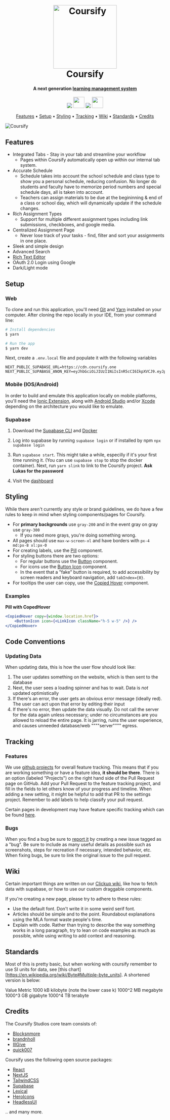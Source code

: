 <h1 align="center">
  <br>
  <a href="https://coursify.dev" target="_blank"><img src="https://cdn.discordapp.com/attachments/1018976233884749917/1095927183001796628/logo.png" alt="Coursify" width="200"></a>
  <br>
Coursify
  <br>
</h1>

<h4 align="center">A next generation <a href="https://en.wikipedia.org/wiki/Learning_management_system">learning management system</a></h4>

<p align="center" >
  <img src="https://forthebadge.com/images/badges/it-works-why.svg">
  <img src="https://forthebadge.com/images/badges/built-with-grammas-recipe.svg" height=35 >
  <img src="https://hhrehffmdrcjqowwvgqg.supabase.co/storage/v1/object/public/cdn/assets/Coursify/for-students-by-students.svg">
  <img src="https://forthebadge.com/images/badges/works-on-my-machine.svg" height=35>

</p>

<p align="center">
  <a href="#features">Features</a> •
  <a href="#setup">Setup</a> •
  <a href="#styling">Styling</a> •
  <a href="#tracking">Tracking</a> •
  <a href="#wiki">Wiki</a> •
  <a href="#standards">Standards</a> •
  <a href="#credits">Credits</a>
</p>

![Coursify](https://cdn.discordapp.com/attachments/984948771198746725/1095847122630361300/Previewprojectpreview.png)

## Features

- Integrated Tabs - Stay in your tab and streamline your workflow
  - Pages within Coursify automatically open up within our internal tab system.
- Accurate Schedule
  - Schedule takes into account the school schedule and class type to show you a personal schedule, reducing confusion. No longer do students and faculty have to memorize period numbers and special schedule days, all is taken into account.
  - Teachers can assign materials to be due at the begininning & end of a class or school day, which will dynamically update if the schedule changes.
- Rich Assignment Types
  - Support for multiple different assignment types including link submissions, checkboxes, and google media.
- Centralized Assignment Page
  - Never lose track of your tasks - find, filter and sort your assignments in one place.
- Sleek and simple design
- Advanced Search
- [Rich Text Editor](https://github.com/CoursifyStudios/Dawn)
- OAuth 2.0 Login using Google
- Dark/Light mode

## Setup

### Web

To clone and run this application, you'll need [Git](https://git-scm.com) and [Yarn](https://classic.yarnpkg.com/en/) installed on your computer. After cloning the repo locally in your IDE, from your command line:

```bash
# Install dependencies
$ yarn

# Run the app
$ yarn dev
```

Next, create a `.env.local` file and populate it with the following variables

```
NEXT_PUBLIC_SUPABASE_URL=https://cdn.coursify.one
NEXT_PUBLIC_SUPABASE_ANON_KEY=eyJhbGciOiJIUzI1NiIsInR5cCI6IkpXVCJ9.eyJpc3MiOiJzdXBhYmFzZSIsInJlZiI6ImhocmVoZmZtZHJjanFvd3d2Z3FnIiwicm9sZSI6ImFub24iLCJpYXQiOjE2Njc1MjEyNjgsImV4cCI6MTk4MzA5NzI2OH0.f2YZkZDHL_E81DbpgnwloXUHQ9n7aCW4DF_VNMDcuqM
```

### Mobile (IOS/Android)

In order to build and emulate this application locally on mobile platforms, you'll need the [Ionic Extension](https://git-scm.com), along with [Android Studio](https://developer.android.com/studio) and/or [Xcode](https://developer.apple.com/xcode/) depending on the architecture you would like to emulate.

### Supabase

1. Download the [Supabase CLI](https://supabase.com/docs/guides/cli#installation) and [Docker](https://www.docker.com/products/docker-desktop/)

2. Log into supabase by running `supabase login` or if installed by npm `npx supabase login`

3. Run `supabase start`. This might take a while, especilly if it's your first time running it. (You can use `supabase stop` to stop the docker container). Next, run `yarn slink` to link to the Coursify project. **Ask Lukas for the password**

4. Visit the [dashboard](http://localhost:54323)

## Styling

While there aren't currently any style or brand guidelines, we do have a few rules to keep in mind when styling components/pages for Coursify.

- For **primary backgrounds** use `gray-200` and in the event gray on gray use `gray-300`
  - If you need more grays, you're doing something wrong.
- All pages should use `max-w-screen-xl` and have borders with `px-4 md:px-8 xl:px-0`
- For creating labels, use the [Pill](https://github.com/CoursifyStudios/karasu/blob/main/components/misc/pill.tsx#L5-L32) component.
- For styling buttons there are two options:
  - For regular buttons use the [Button](https://github.com/CoursifyStudios/karasu/blob/main/components/misc/button.tsx#L5-L13) component.
  - For icons use the [Button Icon](https://github.com/CoursifyStudios/karasu/blob/main/components/misc/button.tsx#L23-L45) component.
  - In the event that a "fake" button is required, to add accessibility by screen readers and keyboard navigation, add `tabIndex={0}`.
- For tooltips the user can copy, use the [Copied Hover](https://github.com/CoursifyStudios/karasu/blob/main/components/misc/pill.tsx#L34-L72) component.

### Examples

**Pill with CopedHover**

```jsx
<CopiedHover copy={window.location.href}>
	<ButtonIcon icon={<LinkIcon className="h-5 w-5" />} />
</CopiedHover>
```

## Code Conventions

### Updating Data

When updating data, this is how the user flow should look like:

1. The user updates something on the website, which is then sent to the database
2. Next, the user sees a loading spinner and has to wait. Data is _not_ updated optimistically
3. If there's an error, the user gets an obvious error message (ideally red). The user can act upon that error by editing their input
4. If there's no error, then update the data visually. Do not call the server for the data again unless necessary; under no circumstances are you allowed to reload the entire page. It is jarring, ruins the user experience, and causes unneeded database/web """"server"""" egress.

## Tracking

### Features

We use [github projects](https://github.com/orgs/CoursifyStudios/projects/5/views/2) for overall feature tracking. This means that if you are working something or have a feature idea, **it should be there**. There is an option (labeled "Projects") on the right hand side of the Pull Request page on GitHub. Add your Pull Request to the feature tracking project, and fill in the fields to let others know of your progress and timeline. When adding a new setting, it might be helpful to add that PR to the settings project. Remember to add labels to help classify your pull request.

Certain pages in development may have feature specific tracking which can be found [here](https://github.com/orgs/CoursifyStudios/projects).

### Bugs

When you find a bug be sure to [report it](https://github.com/CoursifyStudios/Coursify/issues/new) by creating a new issue tagged as a "bug". Be sure to include as many useful details as possible such as screenshots, steps for recreation if necessary, intended behavior, etc. When fixing bugs, be sure to link the original issue to the pull request.

## Wiki

Certain important things are written on our [Clickup wiki](https://app.clickup.com/42080348/docs), like how to fetch data with supabase, or how to use our custom draggable components.

If you're creating a new page, please try to adhere to these rules:

- Use the default font. Don't write it in some weird serif font.
- Articles should be simple and to the point. Roundabout explanations using the MLA format waste people's time.
- Explain with code. Rather than trying to describe the way something works in a long paragraph, try to lean on code examples as much as possible, while using writing to add context and reasoning.

## Standards

Most of this is pretty basic, but when working with coursify remember to use SI units for data, see [this chart][https://en.wikipedia.org/wiki/Byte#Multiple-byte_units]. A shortened version is below:

Value	Metric
1000	kB	kilobyte (note the lower case k)
1000^2	MB	megabyte
1000^3	GB	gigabyte
1000^4	TB	terabyte

## Credits

The Coursify Studios core team consists of:

- [Blocksnmore](https://github.com/Blocksnmore)
- [brandnholl](https://github.com/brandnholl)
- [IllGive](https://github.com/IllGive)
- [quick007](https://github.com/quick007)

Coursify uses the following open source packages:

- [React](https://react.dev/)
- [NextJS](https://nextjs.org/)
- [TailwindCSS](https://tailwindcss.com/)
- [Supabase](https://supabase.com/)
- [Lexical](https://lexical.dev/)
- [HeroIcons](https://heroicons.com/)
- [HeadlessUI](https://headlessui.com/)

.. and many more.
